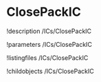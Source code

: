 <!-- MOOSE Documentation Stub: Remove this when content is added. -->

# ClosePackIC
!description /ICs/ClosePackIC

!parameters /ICs/ClosePackIC

!listingfiles /ICs/ClosePackIC

!childobjects /ICs/ClosePackIC
